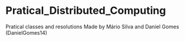 # Pratical_Distributed_Computing
Pratical classes and resolutions
Made by Mário Silva and Daniel Gomes (DanielGomes14)
